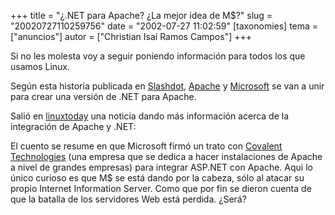 +++
title = "¿.NET para Apache? ¿La mejor idea de M$?"
slug = "20020727110259756"
date = "2002-07-27 11:02:59"
[taxonomies]
tema = ["anuncios"]
autor = ["Christian Isaí Ramos Campos"]
+++

Si no les molesta voy a seguir poniendo información para todos los que
usamos Linux.

Según esta historia publicada en
[Slashdot](http://apache.slashdot.org/apache/02/07/22/2334239.shtml?tid=109),
[Apache](http://httpd.apache.org) y
[Microsoft](http://www.microsoft.com) se van a unir para crear una
versión de .NET para Apache.

Salió en [linuxtoday](http://www.linuxtoday.com) una noticia dando más
información acerca de la integración de Apache y .NET:

El cuento se resume en que Microsoft firmó un trato con [Covalent
Technologies](http://www.covalent.net) (una empresa que se dedica a
hacer instalaciones de Apache a nivel de grandes empresas) para integrar
ASP.NET con Apache. Aqui lo único curioso es que M$ se está dando por la
cabeza, sólo al atacar su propio Internet Information Server. Como que
por fin se dieron cuenta de que la batalla de los servidores Web está
perdida. ¿Será?

